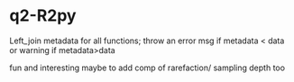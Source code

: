 # q2-R2py

Left_join metadata for all functions; throw an error msg if metadata < data
or warning if metadata>data

fun and interesting maybe to add comp of rarefaction/ sampling depth too
